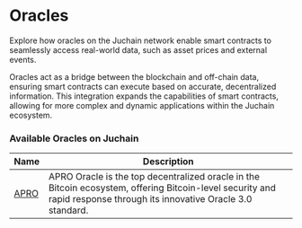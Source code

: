 # Oracles

Explore how oracles on the Juchain network enable smart contracts to seamlessly access real-world data, such as asset prices and external events.&#x20;

Oracles act as a bridge between the blockchain and off-chain data, ensuring smart contracts can execute based on accurate, decentralized information. This integration expands the capabilities of smart contracts, allowing for more complex and dynamic applications within the Juchain ecosystem.

### Available Oracles on Juchain <a href="#available-oracles-on-bitlayer" id="available-oracles-on-bitlayer"></a>

| Name                          | Description                                                                                                                                                          |
| ----------------------------- | -------------------------------------------------------------------------------------------------------------------------------------------------------------------- |
| [APRO](https://www.apro.com/) | APRO Oracle is the top decentralized oracle in the Bitcoin ecosystem, offering Bitcoin-level security and rapid response through its innovative Oracle 3.0 standard. |
